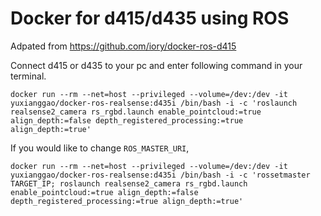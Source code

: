 # Docker for d415/d435 using ROS

Adpated from https://github.com/iory/docker-ros-d415

Connect d415 or d435 to your pc and enter following command in your terminal.

```
docker run --rm --net=host --privileged --volume=/dev:/dev -it yuxianggao/docker-ros-realsense:d435i /bin/bash -i -c 'roslaunch realsense2_camera rs_rgbd.launch enable_pointcloud:=true align_depth:=false depth_registered_processing:=true align_depth:=true'
```

If you would like to change ```ROS_MASTER_URI```,

```
docker run --rm --net=host --privileged --volume=/dev:/dev -it yuxianggao/docker-ros-realsense:d435i /bin/bash -i -c 'rossetmaster TARGET_IP; roslaunch realsense2_camera rs_rgbd.launch enable_pointcloud:=true align_depth:=false depth_registered_processing:=true align_depth:=true'
```
